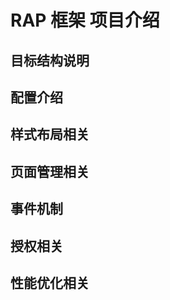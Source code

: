 # RAP 框架 项目介绍



## 目标结构说明


## 配置介绍



## 样式布局相关



## 页面管理相关



## 事件机制



## 授权相关




## 性能优化相关



